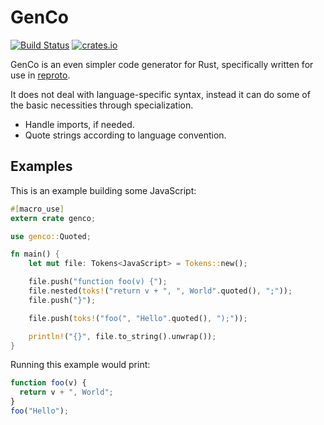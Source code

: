 # GenCo

[![Build Status](https://travis-ci.org/udoprog/genco.svg?branch=master)](https://travis-ci.org/udoprog/genco)
[![crates.io](https://img.shields.io/crates/v/genco.svg?maxAge=2592000)](https://crates.io/crates/genco)

GenCo is an even simpler code generator for Rust, specifically written for use in [reproto][reproto].

It does not deal with language-specific syntax, instead it can do some of the basic necessities
through specialization.

* Handle imports, if needed.
* Quote strings according to language convention.

[reproto]: https://github.com/reproto/reproto

## Examples

This is an example building some JavaScript:

```rust
#[macro_use]
extern crate genco;

use genco::Quoted;

fn main() {
    let mut file: Tokens<JavaScript> = Tokens::new();

    file.push("function foo(v) {");
    file.nested(toks!("return v + ", ", World".quoted(), ";"));
    file.push("}");

    file.push(toks!("foo(", "Hello".quoted(), ");"));

    println!("{}", file.to_string().unwrap());
}
```

Running this example would print:

```js
function foo(v) {
  return v + ", World";
}
foo("Hello");
```

